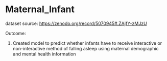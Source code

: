# Maternal_Infant

dataset source: https://zenodo.org/record/5070945#.ZAjfY-zMJzU

Outcome:
1. Created model to predict whether infants have to receive interactive or non-interactive method of falling asleep using maternal demographic and mental health information
